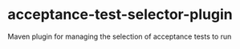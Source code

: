 # acceptance-test-selector-plugin
Maven plugin for managing the selection of acceptance tests to run
